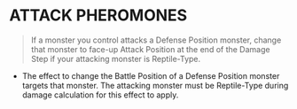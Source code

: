 # ATTACK PHEROMONES

> If a monster you control attacks a Defense Position monster, change that monster to face-up Attack Position at the end of the Damage Step if your attacking monster is Reptile-Type.

*   The effect to change the Battle Position of a Defense Position monster targets that monster. The attacking monster must be Reptile-Type during damage calculation for this effect to apply.
